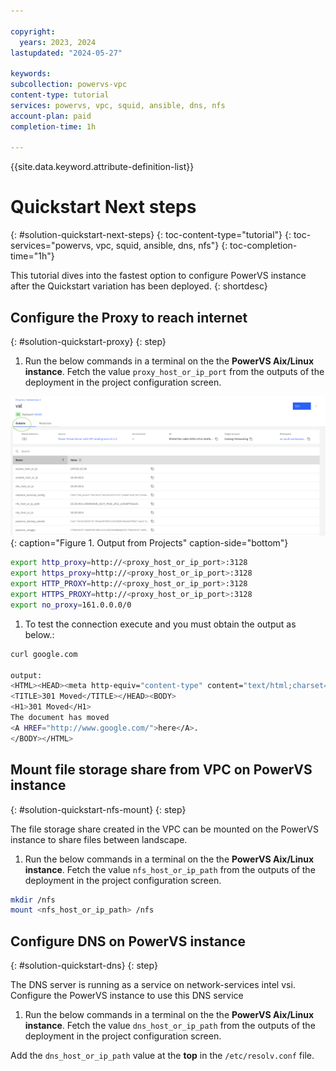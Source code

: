 ```yaml
---

copyright:
  years: 2023, 2024
lastupdated: "2024-05-27"

keywords:
subcollection: powervs-vpc
content-type: tutorial
services: powervs, vpc, squid, ansible, dns, nfs
account-plan: paid
completion-time: 1h

---
```


{{site.data.keyword.attribute-definition-list}}

# Quickstart Next steps
{: #solution-quickstart-next-steps}
{: toc-content-type="tutorial"}
{: toc-services="powervs, vpc, squid, ansible, dns, nfs"}
{: toc-completion-time="1h"}

This tutorial dives into the fastest option to configure PowerVS instance after the Quickstart variation has been deployed.
{: shortdesc}


## Configure the Proxy to reach internet
{: #solution-quickstart-proxy}
{: step}


1.  Run the below commands in a terminal on the the **PowerVS Aix/Linux instance**. Fetch the value `proxy_host_or_ip_port` from the outputs of the deployment in the project configuration screen.

![Projects Output](images/projects-outputs.png){: caption="Figure 1. Output from Projects" caption-side="bottom"}

```sh
export http_proxy=http://<proxy_host_or_ip_port>:3128
export https_proxy=http://<proxy_host_or_ip_port>:3128
export HTTP_PROXY=http://<proxy_host_or_ip_port>:3128
export HTTPS_PROXY=http://<proxy_host_or_ip_port>:3128
export no_proxy=161.0.0.0/0
```

1. To test the connection execute and you must obtain the output as below.:
    
```sh
curl google.com

output:
<HTML><HEAD><meta http-equiv="content-type" content="text/html;charset=utf-8">
<TITLE>301 Moved</TITLE></HEAD><BODY>
<H1>301 Moved</H1>
The document has moved
<A HREF="http://www.google.com/">here</A>.
</BODY></HTML>
```

## Mount file storage share from VPC on PowerVS instance
{: #solution-quickstart-nfs-mount}
{: step}

The file storage share created in the VPC can be mounted on the PowerVS instance to share files between landscape.

1.  Run the below commands in a terminal on the the **PowerVS Aix/Linux instance**. Fetch the value `nfs_host_or_ip_path` from the outputs of the deployment in the project configuration screen.

```sh
mkdir /nfs
mount <nfs_host_or_ip_path> /nfs
```

## Configure DNS on PowerVS instance
{: #solution-quickstart-dns}
{: step}

The DNS server is running as a service on network-services intel vsi. Configure the PowerVS instance to use this DNS service

1.  Run the below commands in a terminal on the the **PowerVS Aix/Linux instance**. Fetch the value `dns_host_or_ip_path` from the outputs of the deployment in the project configuration screen. 

Add the `dns_host_or_ip_path` value at the **top** in the `/etc/resolv.conf` file.

